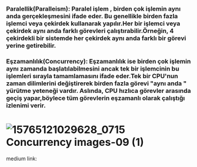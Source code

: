 ### Paralellik(Paralleism): Paralel işlem , birden çok işlemin aynı anda gerçekleşmesini ifade eder. Bu genellikle birden fazla işlemci veya çekirdek kullanarak yapılır.Her bir işlemci veya çekirdek aynı anda farklı görevleri çalıştırabilir.Örneğin, 4 çekirdekli bir sistemde her çekirdek aynı anda farklı bir görevi yerine getirebilir.
### Eşzamanlılık(Concurrency): Eşzamanlılık ise birden çok işlemin aynı zamanda başlatılabilmesini ancak tek bir işlemcinin bu işlemleri sırayla tamamlamasını ifade eder.Tek bir CPU'nun zaman dilimlerini değiştirerek birden fazla görevi "aynı anda " yürütme yeteneği vardır. Aslında, CPU hızlıca görevler arasında geçiş yapar,böylece tüm görevlerin eşzamanlı olarak çalıştığı izlenimi verir.

# ![15765121029628_0715 Concurrency images-09 (1)](https://github.com/Enes-s/Crypto-crazy/assets/42201589/4ec5e618-d558-46c3-b86d-0cf4c826a542)

medium link: 
